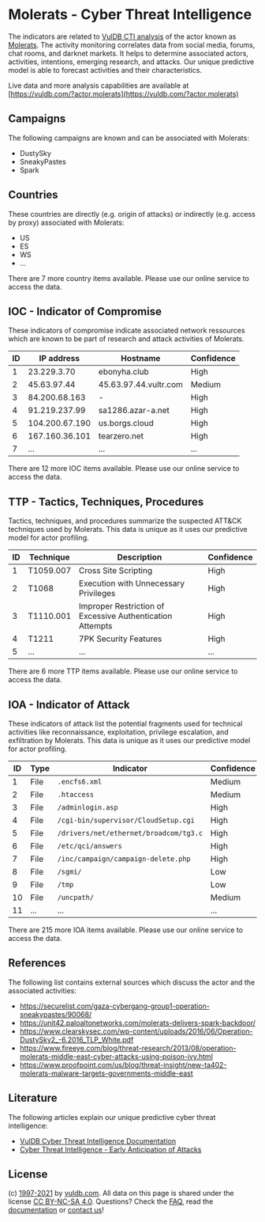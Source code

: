 # Molerats - Cyber Threat Intelligence

The indicators are related to [VulDB CTI analysis](https://vuldb.com/?doc.cti) of the actor known as [Molerats](https://vuldb.com/?actor.molerats). The activity monitoring correlates data from social media, forums, chat rooms, and darknet markets. It helps to determine associated actors, activities, intentions, emerging research, and attacks. Our unique predictive model is able to forecast activities and their characteristics.

Live data and more analysis capabilities are available at [https://vuldb.com/?actor.molerats](https://vuldb.com/?actor.molerats)

## Campaigns

The following campaigns are known and can be associated with Molerats:

* DustySky
* SneakyPastes
* Spark

## Countries

These countries are directly (e.g. origin of attacks) or indirectly (e.g. access by proxy) associated with Molerats:

* US
* ES
* WS
* ...

There are 7 more country items available. Please use our online service to access the data.

## IOC - Indicator of Compromise

These indicators of compromise indicate associated network ressources which are known to be part of research and attack activities of Molerats.

ID | IP address | Hostname | Confidence
-- | ---------- | -------- | ----------
1 | 23.229.3.70 | ebonyha.club | High
2 | 45.63.97.44 | 45.63.97.44.vultr.com | Medium
3 | 84.200.68.163 | - | High
4 | 91.219.237.99 | sa1286.azar-a.net | High
5 | 104.200.67.190 | us.borgs.cloud | High
6 | 167.160.36.101 | tearzero.net | High
7 | ... | ... | ...

There are 12 more IOC items available. Please use our online service to access the data.

## TTP - Tactics, Techniques, Procedures

Tactics, techniques, and procedures summarize the suspected ATT&CK techniques used by Molerats. This data is unique as it uses our predictive model for actor profiling.

ID | Technique | Description | Confidence
-- | --------- | ----------- | ----------
1 | T1059.007 | Cross Site Scripting | High
2 | T1068 | Execution with Unnecessary Privileges | High
3 | T1110.001 | Improper Restriction of Excessive Authentication Attempts | High
4 | T1211 | 7PK Security Features | High
5 | ... | ... | ...

There are 6 more TTP items available. Please use our online service to access the data.

## IOA - Indicator of Attack

These indicators of attack list the potential fragments used for technical activities like reconnaissance, exploitation, privilege escalation, and exfiltration by Molerats. This data is unique as it uses our predictive model for actor profiling.

ID | Type | Indicator | Confidence
-- | ---- | --------- | ----------
1 | File | `.encfs6.xml` | Medium
2 | File | `.htaccess` | Medium
3 | File | `/adminlogin.asp` | High
4 | File | `/cgi-bin/supervisor/CloudSetup.cgi` | High
5 | File | `/drivers/net/ethernet/broadcom/tg3.c` | High
6 | File | `/etc/qci/answers` | High
7 | File | `/inc/campaign/campaign-delete.php` | High
8 | File | `/sgmi/` | Low
9 | File | `/tmp` | Low
10 | File | `/uncpath/` | Medium
11 | ... | ... | ...

There are 215 more IOA items available. Please use our online service to access the data.

## References

The following list contains external sources which discuss the actor and the associated activities:

* https://securelist.com/gaza-cybergang-group1-operation-sneakypastes/90068/
* https://unit42.paloaltonetworks.com/molerats-delivers-spark-backdoor/
* https://www.clearskysec.com/wp-content/uploads/2016/06/Operation-DustySky2_-6.2016_TLP_White.pdf
* https://www.fireeye.com/blog/threat-research/2013/08/operation-molerats-middle-east-cyber-attacks-using-poison-ivy.html
* https://www.proofpoint.com/us/blog/threat-insight/new-ta402-molerats-malware-targets-governments-middle-east

## Literature

The following articles explain our unique predictive cyber threat intelligence:

* [VulDB Cyber Threat Intelligence Documentation](https://vuldb.com/?doc.cti)
* [Cyber Threat Intelligence - Early Anticipation of Attacks](https://www.scip.ch/en/?labs.20201022)

## License

(c) [1997-2021](https://vuldb.com/?doc.changelog) by [vuldb.com](https://vuldb.com/?doc.about). All data on this page is shared under the license [CC BY-NC-SA 4.0](https://creativecommons.org/licenses/by-nc-sa/4.0/). Questions? Check the [FAQ](https://vuldb.com/?doc.faq), read the [documentation](https://vuldb.com/?doc) or [contact us](https://vuldb.com/?contact)!
